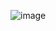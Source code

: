 ![image](https://user-images.githubusercontent.com/57319180/147829513-6a20cbd4-c1d2-46aa-89ea-3aa7d55a0296.png)

